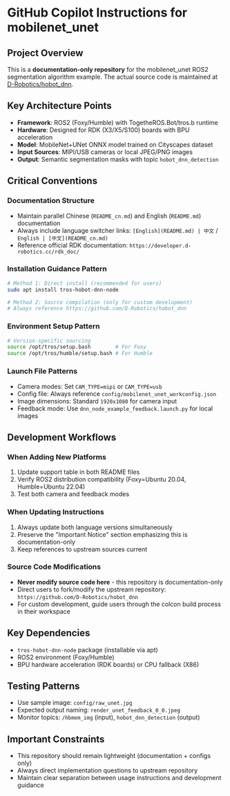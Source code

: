 # GitHub Copilot Instructions for mobilenet_unet

## Project Overview

This is a **documentation-only repository** for the mobilenet_unet ROS2 segmentation algorithm example. The actual source code is maintained at [D-Robotics/hobot_dnn](https://github.com/D-Robotics/hobot_dnn).

## Key Architecture Points

- **Framework**: ROS2 (Foxy/Humble) with TogetheROS.Bot/tros.b runtime
- **Hardware**: Designed for RDK (X3/X5/S100) boards with BPU acceleration
- **Model**: MobileNet+UNet ONNX model trained on Cityscapes dataset
- **Input Sources**: MIPI/USB cameras or local JPEG/PNG images
- **Output**: Semantic segmentation masks with topic `hobot_dnn_detection`

## Critical Conventions

### Documentation Structure
- Maintain parallel Chinese (`README_cn.md`) and English (`README.md`) documentation
- Always include language switcher links: `[English](README.md) | 中文` / `English | [中文](README_cn.md)`
- Reference official RDK documentation: `https://developer.d-robotics.cc/rdk_doc/`

### Installation Guidance Pattern
```bash
# Method 1: Direct install (recommended for users)
sudo apt install tros-hobot-dnn-node

# Method 2: Source compilation (only for custom development)
# Always reference https://github.com/D-Robotics/hobot_dnn
```

### Environment Setup Pattern
```bash
# Version-specific sourcing
source /opt/tros/setup.bash        # For Foxy
source /opt/tros/humble/setup.bash # For Humble
```

### Launch File Patterns
- Camera modes: Set `CAM_TYPE=mipi` or `CAM_TYPE=usb`
- Config file: Always reference `config/mobilenet_unet_workconfig.json`
- Image dimensions: Standard `1920x1080` for camera input
- Feedback mode: Use `dnn_node_example_feedback.launch.py` for local images

## Development Workflows

### When Adding New Platforms
1. Update support table in both README files
2. Verify ROS2 distribution compatibility (Foxy=Ubuntu 20.04, Humble=Ubuntu 22.04)
3. Test both camera and feedback modes

### When Updating Instructions
1. Always update both language versions simultaneously
2. Preserve the "Important Notice" section emphasizing this is documentation-only
3. Keep references to upstream sources current

### Source Code Modifications
- **Never modify source code here** - this repository is documentation-only
- Direct users to fork/modify the upstream repository: `https://github.com/D-Robotics/hobot_dnn`
- For custom development, guide users through the colcon build process in their workspace

## Key Dependencies
- `tros-hobot-dnn-node` package (installable via apt)
- ROS2 environment (Foxy/Humble)
- BPU hardware acceleration (RDK boards) or CPU fallback (X86)

## Testing Patterns
- Use sample image: `config/raw_unet.jpg`
- Expected output naming: `render_unet_feedback_0_0.jpeg`
- Monitor topics: `/hbmem_img` (input), `hobot_dnn_detection` (output)

## Important Constraints
- This repository should remain lightweight (documentation + configs only)
- Always direct implementation questions to upstream repository
- Maintain clear separation between usage instructions and development guidance
